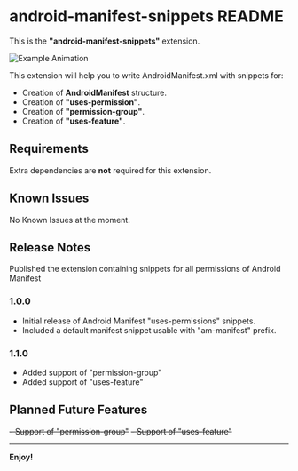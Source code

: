# android-manifest-snippets README

This is the **"android-manifest-snippets"** extension. 
  
![Example Animation](images/android-manifest-extension.gif)

This extension will help you to write AndroidManifest.xml with snippets for:
- Creation of **AndroidManifest** structure.
- Creation of **"uses-permission"**.
- Creation of **"permission-group"**. 
- Creation of **"uses-feature"**. 

## Requirements

Extra dependencies are **not** required for this extension.
## Known Issues

No Known Issues at the moment.

## Release Notes

Published the extension containing snippets for all permissions of Android Manifest

### 1.0.0

- Initial release of Android Manifest "uses-permissions" snippets.
- Included a default manifest snippet usable with "am-manifest" prefix.


### 1.1.0
- Added support of "permission-group"
- Added support of "uses-feature"
## Planned Future Features

~~- Support of "permission-group"~~
~~- Support of "uses-feature"~~

-----------------------------------------------------------------------------------------------------------


**Enjoy!**
